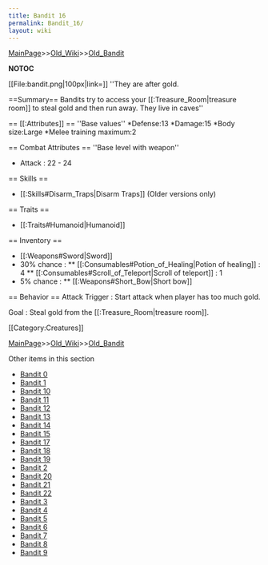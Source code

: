 ```yaml
---
title: Bandit 16
permalink: Bandit_16/
layout: wiki
---
```


[MainPage](/keeperrl_wiki/ "wikilink")>>[Old_Wiki](/keeperrl_wiki/Old_Wiki "wikilink")>>[Old_Bandit](/keeperrl_wiki/Old_Bandit "wikilink")

__NOTOC__

[[File:bandit.png|100px|link=]]
''They are after gold.

==Summary==
Bandits try to access your [[:Treasure_Room|treasure room]] to steal gold and then run away. They live in caves''

== [[:Attributes]] ==
''Base values''
*Defense:13
*Damage:15
*Body size:Large
*Melee training maximum:2

== Combat Attributes ==
''Base level with weapon''
* Attack : 22 - 24

== Skills ==
* [[:Skills#Disarm_Traps|Disarm Traps]] (Older versions only)

== Traits ==
* [[:Traits#Humanoid|Humanoid]]

== Inventory ==
* [[:Weapons#Sword|Sword]]
* 30% chance : 
** [[:Consumables#Potion_of_Healing|Potion of healing]] : 4
** [[:Consumables#Scroll_of_Teleport|Scroll of teleport]] : 1
* 5% chance : 
** [[:Weapons#Short_Bow|Short bow]]

== Behavior ==
Attack Trigger : Start attack when player has too much gold.

Goal : Steal gold from the [[:Treasure_Room|treasure room]].

[[Category:Creatures]]

[MainPage](/keeperrl_wiki/ "wikilink")>>[Old_Wiki](/keeperrl_wiki/Old_Wiki "wikilink")>>[Old_Bandit](/keeperrl_wiki/Old_Bandit "wikilink")

Other items in this section
-    [Bandit 0](/keeperrl_wiki/Bandit_0 "wikilink")
-    [Bandit 1](/keeperrl_wiki/Bandit_1 "wikilink")
-    [Bandit 10](/keeperrl_wiki/Bandit_10 "wikilink")
-    [Bandit 11](/keeperrl_wiki/Bandit_11 "wikilink")
-    [Bandit 12](/keeperrl_wiki/Bandit_12 "wikilink")
-    [Bandit 13](/keeperrl_wiki/Bandit_13 "wikilink")
-    [Bandit 14](/keeperrl_wiki/Bandit_14 "wikilink")
-    [Bandit 15](/keeperrl_wiki/Bandit_15 "wikilink")
-    [Bandit 17](/keeperrl_wiki/Bandit_17 "wikilink")
-    [Bandit 18](/keeperrl_wiki/Bandit_18 "wikilink")
-    [Bandit 19](/keeperrl_wiki/Bandit_19 "wikilink")
-    [Bandit 2](/keeperrl_wiki/Bandit_2 "wikilink")
-    [Bandit 20](/keeperrl_wiki/Bandit_20 "wikilink")
-    [Bandit 21](/keeperrl_wiki/Bandit_21 "wikilink")
-    [Bandit 22](/keeperrl_wiki/Bandit_22 "wikilink")
-    [Bandit 3](/keeperrl_wiki/Bandit_3 "wikilink")
-    [Bandit 4](/keeperrl_wiki/Bandit_4 "wikilink")
-    [Bandit 5](/keeperrl_wiki/Bandit_5 "wikilink")
-    [Bandit 6](/keeperrl_wiki/Bandit_6 "wikilink")
-    [Bandit 7](/keeperrl_wiki/Bandit_7 "wikilink")
-    [Bandit 8](/keeperrl_wiki/Bandit_8 "wikilink")
-    [Bandit 9](/keeperrl_wiki/Bandit_9 "wikilink")
